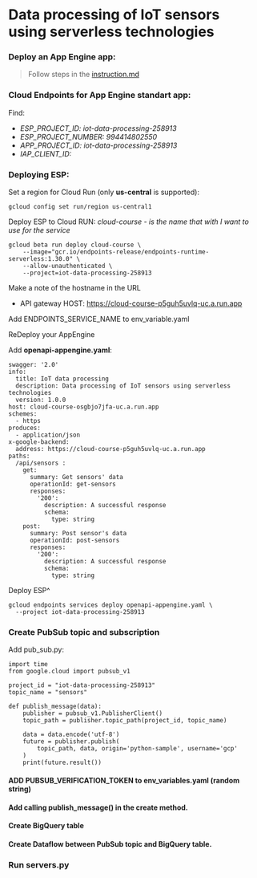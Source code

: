 # Data processing of IoT sensors using serverless technologies

### Deploy an App Engine app:
> Follow steps in the [instruction.md](https://github.com/scrubele/cloud-labs/blob/django-vue-web-app/instruction.md)
  
### Cloud Endpoints for App Engine standart app:
Find:
<i>
* ESP_PROJECT_ID: iot-data-processing-258913 	
* ESP_PROJECT_NUMBER:  994414802550 
* APP_PROJECT_ID: iot-data-processing-258913
* IAP_CLIENT_ID: 

</i>

### Deploying ESP:
Set a region for Cloud Run (only <b>us-central</b> is supported):
```
gcloud config set run/region us-central1
```
Deploy ESP to Cloud RUN:<i> cloud-course - is the name that with I want to use for the service</i>
```
gcloud beta run deploy cloud-course \
    --image="gcr.io/endpoints-release/endpoints-runtime-serverless:1.30.0" \
    --allow-unauthenticated \
    --project=iot-data-processing-258913 	
```

Make a note of the hostname in the URL
* API gateway HOST: https://cloud-course-p5guh5uvlq-uc.a.run.app

Add ENDPOINTS_SERVICE_NAME to env_variable.yaml <p>
ReDeploy your AppEngine <p>
Add <b>openapi-appengine.yaml</b>:
```
swagger: '2.0'
info:
  title: IoT data processing
  description: Data processing of IoT sensors using serverless technologies
  version: 1.0.0
host: cloud-course-osgbjo7jfa-uc.a.run.app
schemes:
  - https
produces:
  - application/json
x-google-backend:
  address: https://cloud-course-p5guh5uvlq-uc.a.run.app
paths:
  /api/sensors :
    get:
      summary: Get sensors' data
      operationId: get-sensors
      responses:
        '200':
          description: A successful response
          schema:
            type: string
    post:
      summary: Post sensor's data 
      operationId: post-sensors
      responses:
        '200':
          description: A successful response
          schema:
            type: string
```
Deploy ESP^
```
gcloud endpoints services deploy openapi-appengine.yaml \
  --project iot-data-processing-258913
```

### Create PubSub topic and subscription

Add pub_sub.py:
```
import time
from google.cloud import pubsub_v1

project_id = "iot-data-processing-258913"
topic_name = "sensors" 

def publish_message(data):
    publisher = pubsub_v1.PublisherClient()
    topic_path = publisher.topic_path(project_id, topic_name)

    data = data.encode('utf-8')
    future = publisher.publish(
        topic_path, data, origin='python-sample', username='gcp'
    )
    print(future.result())
```
#### ADD PUBSUB_VERIFICATION_TOKEN to env_variables.yaml (random string)

#### Add calling <b>publish_message()</b> in the create method.
#### Create BigQuery table 
#### Create Dataflow between PubSub topic and BigQuery table.


### Run servers.py
